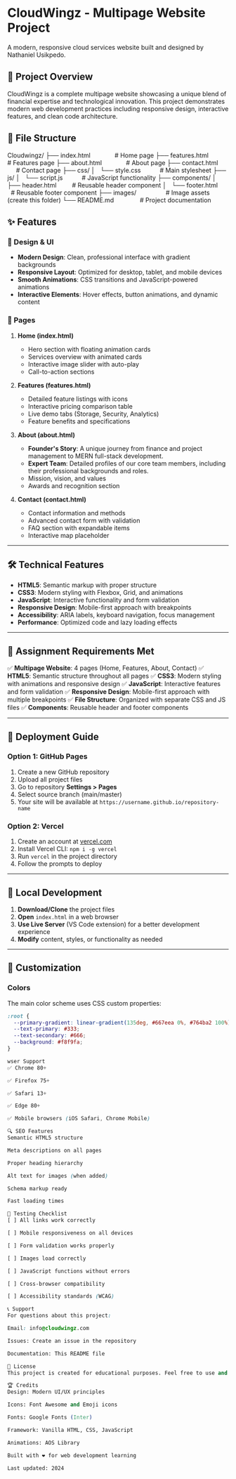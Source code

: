 # CloudWingz - Multipage Website Project

A modern, responsive cloud services website built and designed by Nathaniel Usikpedo.

## 🚀 Project Overview

CloudWingz is a complete multipage website showcasing a unique blend of financial expertise and technological innovation. This project demonstrates modern web development practices including responsive design, interactive features, and clean code architecture.

## 📁 File Structure
Cloudwingz/
├── index.html              # Home page
├── features.html           # Features page
├── about.html              # About page
├── contact.html            # Contact page
├── css/
│   └── style.css           # Main stylesheet
├── js/
│   └── script.js           # JavaScript functionality
├── components/
│   ├── header.html         # Reusable header component
│   └── footer.html         # Reusable footer component
├── images/                 # Image assets (create this folder)
└── README.md               # Project documentation

## ✨ Features

### 🎨 Design & UI
- **Modern Design**: Clean, professional interface with gradient backgrounds
- **Responsive Layout**: Optimized for desktop, tablet, and mobile devices
- **Smooth Animations**: CSS transitions and JavaScript-powered animations
- **Interactive Elements**: Hover effects, button animations, and dynamic content

### 📱 Pages
1. **Home (index.html)**
    - Hero section with floating animation cards
    - Services overview with animated cards
    - Interactive image slider with auto-play
    - Call-to-action sections

2. **Features (features.html)**
    - Detailed feature listings with icons
    - Interactive pricing comparison table
    - Live demo tabs (Storage, Security, Analytics)
    - Feature benefits and specifications

3. **About (about.html)**
    - **Founder's Story**: A unique journey from finance and project management to MERN full-stack development.
    - **Expert Team**: Detailed profiles of our core team members, including their professional backgrounds and roles.
    - Mission, vision, and values
    - Awards and recognition section

4. **Contact (contact.html)**
    - Contact information and methods
    - Advanced contact form with validation
    - FAQ section with expandable items
    - Interactive map placeholder

---

## 🛠️ Technical Features

- **HTML5**: Semantic markup with proper structure
- **CSS3**: Modern styling with Flexbox, Grid, and animations
- **JavaScript**: Interactive functionality and form validation
- **Responsive Design**: Mobile-first approach with breakpoints
- **Accessibility**: ARIA labels, keyboard navigation, focus management
- **Performance**: Optimized code and lazy loading effects

---

## 🎯 Assignment Requirements Met

✅ **Multipage Website**: 4 pages (Home, Features, About, Contact)
✅ **HTML5**: Semantic structure throughout all pages
✅ **CSS3**: Modern styling with animations and responsive design
✅ **JavaScript**: Interactive features and form validation
✅ **Responsive Design**: Mobile-first approach with multiple breakpoints
✅ **File Structure**: Organized with separate CSS and JS files
✅ **Components**: Reusable header and footer components

---

## 🚀 Deployment Guide

### Option 1: GitHub Pages
1. Create a new GitHub repository
2. Upload all project files
3. Go to repository **Settings > Pages**
4. Select source branch (main/master)
5. Your site will be available at `https://username.github.io/repository-name`

### Option 2: Vercel
1. Create an account at [vercel.com](https://vercel.com)
2. Install Vercel CLI: `npm i -g vercel`
3. Run `vercel` in the project directory
4. Follow the prompts to deploy

---

## 🔧 Local Development

1. **Download/Clone** the project files
2. **Open** `index.html` in a web browser
3. **Use Live Server** (VS Code extension) for a better development experience
4. **Modify** content, styles, or functionality as needed

---

## 🎨 Customization

### Colors
The main color scheme uses CSS custom properties:
```css
:root {
  --primary-gradient: linear-gradient(135deg, #667eea 0%, #764ba2 100%);
  --text-primary: #333;
  --text-secondary: #666;
  --background: #f8f9fa;
}

wser Support
✅ Chrome 80+

✅ Firefox 75+

✅ Safari 13+

✅ Edge 80+

✅ Mobile browsers (iOS Safari, Chrome Mobile)

🔍 SEO Features
Semantic HTML5 structure

Meta descriptions on all pages

Proper heading hierarchy

Alt text for images (when added)

Schema markup ready

Fast loading times

🧪 Testing Checklist
[ ] All links work correctly

[ ] Mobile responsiveness on all devices

[ ] Form validation works properly

[ ] Images load correctly

[ ] JavaScript functions without errors

[ ] Cross-browser compatibility

[ ] Accessibility standards (WCAG)

📞 Support
For questions about this project:

Email: info@cloudwingz.com

Issues: Create an issue in the repository

Documentation: This README file

📄 License
This project is created for educational purposes. Feel free to use and modify for learning and portfolio purposes.

🏆 Credits
Design: Modern UI/UX principles

Icons: Font Awesome and Emoji icons

Fonts: Google Fonts (Inter)

Framework: Vanilla HTML, CSS, JavaScript

Animations: AOS Library

Built with ❤️ for web development learning

Last updated: 2024







